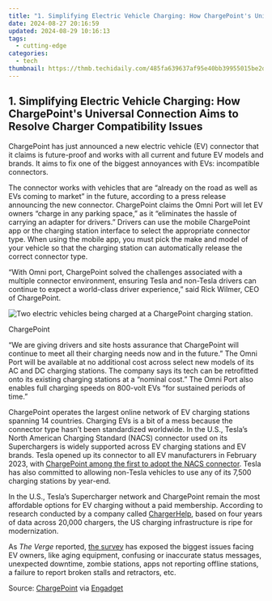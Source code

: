 ```yaml
---
title: "1. Simplifying Electric Vehicle Charging: How ChargePoint's Universal Connection Aims to Resolve Charger Compatibility Issues"
date: 2024-08-27 20:16:59
updated: 2024-08-29 10:16:13
tags:
  - cutting-edge
categories:
  - tech
thumbnail: https://thmb.techidaily.com/485fa639637af95e40bb39955015be2d5660936e6475a435b4a4c85695223b88.jpg
---
```


## 1. Simplifying Electric Vehicle Charging: How ChargePoint's Universal Connection Aims to Resolve Charger Compatibility Issues

ChargePoint has just announced a new electric vehicle (EV) connector that it claims is future-proof and works with all current and future EV models and brands. It aims to fix one of the biggest annoyances with EVs: incompatible connectors.

 The connector works with vehicles that are “already on the road as well as EVs coming to market” in the future, according to a press release announcing the new connector. ChargePoint claims the Omni Port will let EV owners “charge in any parking space,” as it “eliminates the hassle of carrying an adapter for drivers.” Drivers can use the mobile ChargePoint app or the charging station interface to select the appropriate connector type. When using the mobile app, you must pick the make and model of your vehicle so that the charging station can automatically release the correct connector type.

 “With Omni port, ChargePoint solved the challenges associated with a multiple connector environment, ensuring Tesla and non-Tesla drivers can continue to expect a world-class driver experience,” said Rick Wilmer, CEO of ChargePoint.

![Two electric vehicles being charged at a ChargePoint charging station.](https://static1.howtogeekimages.com/wordpress/wp-content/uploads/2024/08/chargepoint-charging-station-omniport-connector-electric-vehicle-dc-charging.jpg) 

ChargePoint

 “We are giving drivers and site hosts assurance that ChargePoint will continue to meet all their charging needs now and in the future.” The Omni Port will be available at no additional cost across select new models of its AC and DC charging stations. The company says its tech can be retrofitted onto its existing charging stations at a “nominal cost.” The Omni Port also enables full charging speeds on 800-volt EVs “for sustained periods of time.”

 ChargePoint operates the largest online network of EV charging stations spanning 14 countries. Charging EVs is a bit of a mess because the connector type hasn’t been standardized worldwide. In the U.S., Tesla’s North American Charging Standard (NACS) connector used on its Superchargers is widely supported across EV charging stations and EV brands. Tesla opened up its connector to all EV manufacturers in February 2023, with [ChargePoint among the first to adopt the NACS connector](https://screen-mirror.techidaily.com/in-2024-how-to-do-vivo-y100i-screen-sharing-drfone-by-drfone-android/). Tesla has also committed to allowing non-Tesla vehicles to use any of its 7,500 charging stations by year-end.

 In the U.S., Tesla’s Supercharger network and ChargePoint remain the most affordable options for EV charging without a paid membership. According to research conducted by a company called [ChargerHelp](https://www.chargerhelp.com/2024-annual-reliability-report), based on four years of data across 20,000 chargers, the US charging infrastructure is ripe for modernization.

 As _The Verge_ reported, [the survey](https://www.theverge.com/2024/8/6/24214581/electric-vehicle-charging-reliability-study-chargehelp) has exposed the biggest issues facing EV owners, like aging equipment, confusing or inaccurate status messages, unexpected downtime, zombie stations, apps not reporting offline stations, a failure to report broken stalls and retractors, etc.

 Source: [ChargePoint](https://www.businesswire.com/news/home/20240807385384/en/ChargePoint-Eliminates-EV-Charging-Connector-Confusion-with-Omni-Port-Adaptable-Charging-Solution) via [Engadget](https://www.engadget.com/transportation/evs/chargepoints-new-adapter-claims-to-work-with-all-evs-regardless-of-make-or-model-182107079.html)

<ins class="adsbygoogle"
     style="display:block"
     data-ad-format="autorelaxed"
     data-ad-client="ca-pub-7571918770474297"
     data-ad-slot="1223367746"></ins>



<ins class="adsbygoogle"
     style="display:block"
     data-ad-client="ca-pub-7571918770474297"
     data-ad-slot="8358498916"
     data-ad-format="auto"
     data-full-width-responsive="true"></ins>
